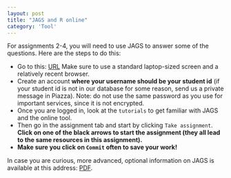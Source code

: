```yaml
---
layout: post
title: "JAGS and R online"
category: 'Tool'
---
```


For assignments 2-4, you will need to use JAGS to answer some of the questions. Here are the steps to do this:

- Go to this: [URL](http://54.201.228.108/) Make sure to use a standard laptop-sized screen and a relatively recent browser.
- Create an account **where your username should be your student id** (if your student id is not in our database for some reason, send us a private message in Piazza). Note: do not use the same password as you use for important services, since it is not encrypted.
- Once you are logged in, look at the ``tutorials`` to get familiar with JAGS and the online tool. 
- Then go in the assignment tab and start by clicking ``Take assignment``. **Click on one of the black arrows to start the assignment (they all lead to the same resources in this assignment).**
- **Make sure you click on ``Commit`` often to save your work!**


In case you are curious, more advanced, optional information on JAGS is available at this address: [PDF](http://blue.for.msu.edu/CSTAT_13/jags_user_manual.pdf).
